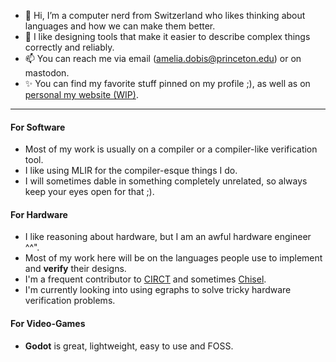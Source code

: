 - 👋 Hi, I’m a computer nerd from Switzerland who likes thinking about languages and how we can make them better.  
- 👀 I like designing tools that make it easier to describe complex things correctly and reliably.  
- 📫 You can reach me via email (amelia.dobis@princeton.edu) or on mastodon.  
- ✨ You can find my favorite stuff pinned on my profile ;), as well as on [personal my website (WIP)](https://cs.princeton.edu/~ad4048).  
**********************************
#### For Software  
- Most of my work is usually on a compiler or a compiler-like verification tool.
- I like using MLIR for the compiler-esque things I do.  
- I will sometimes dable in something completely unrelated, so always keep your eyes open for that ;).  
  
#### For Hardware  
- I like reasoning about hardware, but I am an awful hardware engineer ^^".
- Most of my work here will be on the languages people use to implement and **verify** their designs. 
- I'm a frequent contributor to [CIRCT](https://github.com/llvm/circt) and sometimes [Chisel](https://github.com/chipsalliance/chisel).
- I'm currently looking into using egraphs to solve tricky hardware verification problems. 
    
#### For Video-Games  
- **Godot** is great, lightweight, easy to use and FOSS.  

<!---
Dobios/Dobios is a ✨ special ✨ repository because its `README.md` (this file) appears on your GitHub profile.
You can click the Preview link to take a look at your changes.
--->

